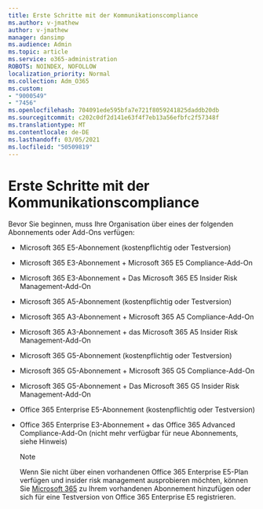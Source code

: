 ```yaml
---
title: Erste Schritte mit der Kommunikationscompliance
ms.author: v-jmathew
author: v-jmathew
manager: dansimp
ms.audience: Admin
ms.topic: article
ms.service: o365-administration
ROBOTS: NOINDEX, NOFOLLOW
localization_priority: Normal
ms.collection: Adm_O365
ms.custom:
- "9000549"
- "7456"
ms.openlocfilehash: 704091ede595bfa7e721f8059241825daddb20db
ms.sourcegitcommit: c202c0df2d141e63f4f7eb13a56efbfc2f57348f
ms.translationtype: MT
ms.contentlocale: de-DE
ms.lasthandoff: 03/05/2021
ms.locfileid: "50509819"
---
```

# <a name="get-started-with-communication-compliance"></a>Erste Schritte mit der Kommunikationscompliance

Bevor Sie beginnen, muss Ihre Organisation über eines der folgenden Abonnements oder Add-Ons verfügen:

* Microsoft 365 E5-Abonnement (kostenpflichtig oder Testversion)
* Microsoft 365 E3-Abonnement + Microsoft 365 E5 Compliance-Add-On
* Microsoft 365 E3-Abonnement + Das Microsoft 365 E5 Insider Risk Management-Add-On
* Microsoft 365 A5-Abonnement (kostenpflichtig oder Testversion)
* Microsoft 365 A3-Abonnement + Microsoft 365 A5 Compliance-Add-On
* Microsoft 365 A3-Abonnement + das Microsoft 365 A5 Insider Risk Management-Add-On
* Microsoft 365 G5-Abonnement (kostenpflichtig oder Testversion)
* Microsoft 365 G5-Abonnement + Microsoft 365 G5 Compliance-Add-On
* Microsoft 365 G5-Abonnement + Das Microsoft 365 G5 Insider Risk Management-Add-On
* Office 365 Enterprise E5-Abonnement (kostenpflichtig oder Testversion)
* Office 365 Enterprise E3-Abonnement + das Office 365 Advanced Compliance-Add-On (nicht mehr verfügbar für neue Abonnements, siehe Hinweis)

    > [!NOTE]
    > Wenn Sie nicht über einen vorhandenen Office 365 Enterprise E5-Plan verfügen und insider risk management ausprobieren möchten, können Sie [Microsoft 365](https://go.microsoft.com/fwlink/?linkid=2130508) zu Ihrem vorhandenen Abonnement hinzufügen oder sich für eine Testversion von Office 365 Enterprise E5 registrieren.
